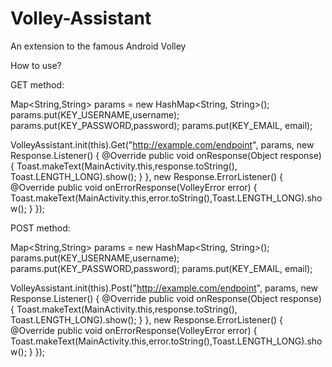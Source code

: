 # Volley-Assistant
An extension to the famous Android Volley

How to use?

GET method:

  Map<String,String> params = new HashMap<String, String>();
  params.put(KEY_USERNAME,username);
  params.put(KEY_PASSWORD,password);
  params.put(KEY_EMAIL, email);

  VolleyAssistant.init(this).Get("http://example.com/endpoint", params, new Response.Listener() {
      @Override
      public void onResponse(Object response) {
              Toast.makeText(MainActivity.this,response.toString(), Toast.LENGTH_LONG).show();
          }
      }, new Response.ErrorListener() {
      @Override
      public void onErrorResponse(VolleyError error) {
              Toast.makeText(MainActivity.this,error.toString(),Toast.LENGTH_LONG).show();
          }
      });
      
POST method:

  Map<String,String> params = new HashMap<String, String>();
  params.put(KEY_USERNAME,username);
  params.put(KEY_PASSWORD,password);
  params.put(KEY_EMAIL, email);

  VolleyAssistant.init(this).Post("http://example.com/endpoint", params, new Response.Listener() {
      @Override
      public void onResponse(Object response) {
              Toast.makeText(MainActivity.this,response.toString(), Toast.LENGTH_LONG).show();
          }
      }, new Response.ErrorListener() {
      @Override
      public void onErrorResponse(VolleyError error) {
              Toast.makeText(MainActivity.this,error.toString(),Toast.LENGTH_LONG).show();
          }
      });

